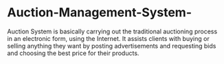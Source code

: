 # Auction-Management-System-
Auction System is basically carrying out the traditional auctioning process in an electronic form, using the Internet. It assists clients with buying or selling anything they want by posting advertisements and requesting bids and choosing the best price for their products.

